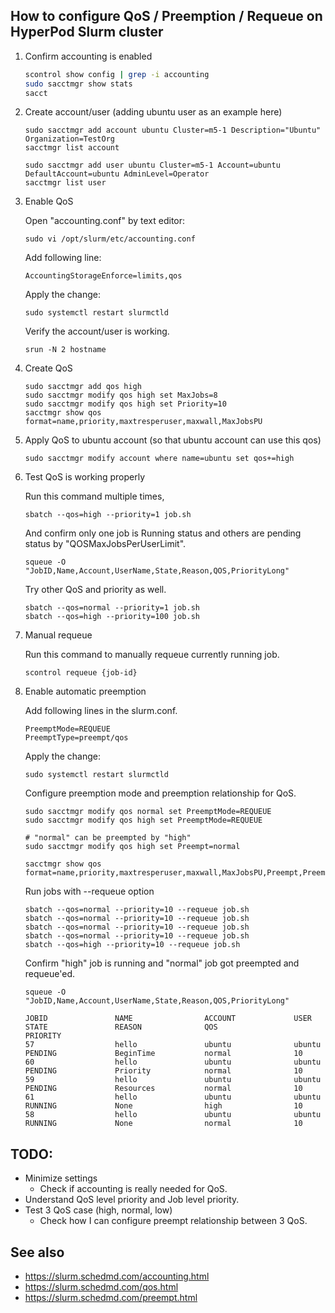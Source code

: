 ## How to configure QoS / Preemption / Requeue on HyperPod Slurm cluster

1. Confirm accounting is enabled

    ``` bash
    scontrol show config | grep -i accounting
    sudo sacctmgr show stats
    sacct
    ```

1. Create account/user (adding ubuntu user as an example here)

    ```
    sudo sacctmgr add account ubuntu Cluster=m5-1 Description="Ubuntu" Organization=TestOrg
    sacctmgr list account
    ```

    ```
    sudo sacctmgr add user ubuntu Cluster=m5-1 Account=ubuntu DefaultAccount=ubuntu AdminLevel=Operator
    sacctmgr list user
    ```

1. Enable QoS

    Open "accounting.conf" by text editor:

    ```
    sudo vi /opt/slurm/etc/accounting.conf
    ```

    Add following line:

    ```
    AccountingStorageEnforce=limits,qos
    ```

    Apply the change:

    ```
    sudo systemctl restart slurmctld
    ```

    Verify the account/user is working.
    ```
    srun -N 2 hostname
    ```

1. Create QoS

    ```
    sudo sacctmgr add qos high
    sudo sacctmgr modify qos high set MaxJobs=8
    sudo sacctmgr modify qos high set Priority=10
    sacctmgr show qos format=name,priority,maxtresperuser,maxwall,MaxJobsPU
    ```

1. Apply QoS to ubuntu account (so that ubuntu account can use this qos)

    ```
    sudo sacctmgr modify account where name=ubuntu set qos+=high
    ```

1. Test QoS is working properly

    Run this command multiple times,

    ```
    sbatch --qos=high --priority=1 job.sh
    ```

    And confirm only one job is Running status and others are pending status by "QOSMaxJobsPerUserLimit".
    ```
    squeue -O "JobID,Name,Account,UserName,State,Reason,QOS,PriorityLong"
    ```

    Try other QoS and priority as well.
    ```
    sbatch --qos=normal --priority=1 job.sh
    sbatch --qos=high --priority=100 job.sh
    ```

1. Manual requeue

    Run this command to manually requeue currently running job.
    ```
    scontrol requeue {job-id}
    ```

1. Enable automatic preemption

    Add following lines in the slurm.conf.
    ```
    PreemptMode=REQUEUE
    PreemptType=preempt/qos
    ```

    Apply the change:

    ```
    sudo systemctl restart slurmctld
    ```

    Configure preemption mode and preemption relationship for QoS.
    ```
    sudo sacctmgr modify qos normal set PreemptMode=REQUEUE
    sudo sacctmgr modify qos high set PreemptMode=REQUEUE

    # "normal" can be preempted by "high"
    sudo sacctmgr modify qos high set Preempt=normal

    sacctmgr show qos format=name,priority,maxtresperuser,maxwall,MaxJobsPU,Preempt,PreemptMode
    ```

    Run jobs with --requeue option
    ```
    sbatch --qos=normal --priority=10 --requeue job.sh
    sbatch --qos=normal --priority=10 --requeue job.sh
    sbatch --qos=normal --priority=10 --requeue job.sh
    sbatch --qos=normal --priority=10 --requeue job.sh
    sbatch --qos=high --priority=10 --requeue job.sh
    ```

    Confirm "high" job is running and "normal" job got preempted and requeue'ed.
    ```
    squeue -O "JobID,Name,Account,UserName,State,Reason,QOS,PriorityLong"

    JOBID               NAME                ACCOUNT             USER                STATE               REASON              QOS                 PRIORITY
    57                  hello               ubuntu              ubuntu              PENDING             BeginTime           normal              10
    60                  hello               ubuntu              ubuntu              PENDING             Priority            normal              10
    59                  hello               ubuntu              ubuntu              PENDING             Resources           normal              10
    61                  hello               ubuntu              ubuntu              RUNNING             None                high                10
    58                  hello               ubuntu              ubuntu              RUNNING             None                normal              10
    ```

## TODO:
* Minimize settings
  * Check if accounting is really needed for QoS.
* Understand QoS level priority and Job level priority.
* Test 3 QoS case (high, normal, low)
  * Check how I can configure preempt relationship between 3 QoS.


## See also

* https://slurm.schedmd.com/accounting.html
* https://slurm.schedmd.com/qos.html
* https://slurm.schedmd.com/preempt.html
